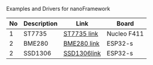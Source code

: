 Examples and Drivers for nanoFramework


No | Description | Link  | Board
------------ | ------------- | ------------- | -------------
1 | ST7735  |[ST7735 link](https://github.com/valoni/netmf-interpreter4x/tree/master/nanoFrameworks%20Drivers%20and%20Examples/ST7735)|Nucleo F411
2 | BME280  |[BME280 link](https://github.com/valoni/netmf-interpreter4x/tree/master/nanoFrameworks%20Drivers%20and%20Examples/BME280)|ESP32-s
2 | SSD1306 |[SSD1306link](https://github.com/valoni/netmf-interpreter4x/tree/master/nanoFrameworks%20Drivers%20and%20Examples/SSD1306)|ESP32-s
